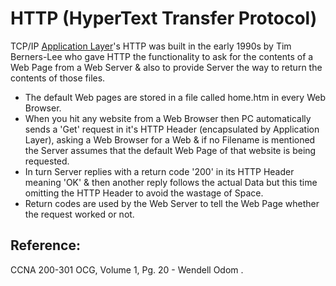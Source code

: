 # HTTP \(HyperText Transfer Protocol\)

TCP/IP [Application Layer](untitled-11.md)'s HTTP was built in the early 1990s by Tim Berners-Lee who gave HTTP the functionality to ask for the contents of a Web Page from a Web Server & also to provide Server the way to return the contents of those files.

* The default Web pages are stored in a file called home.htm in every Web Browser.
* When you hit any website from a Web Browser then PC automatically sends a 'Get' request in it's HTTP Header \(encapsulated by Application Layer\), asking a Web Browser for a Web & if no Filename is mentioned the Server assumes that the default Web Page of that website is being requested.
* In turn Server replies with a return code '200' in its HTTP Header meaning 'OK' & then another reply follows the actual Data but this time omitting the HTTP Header to avoid the wastage of Space.
* Return codes are used by the Web Server to tell the Web Page whether the request worked or not.

## Reference:

CCNA 200-301 OCG, Volume 1, Pg. 20 - Wendell Odom .


